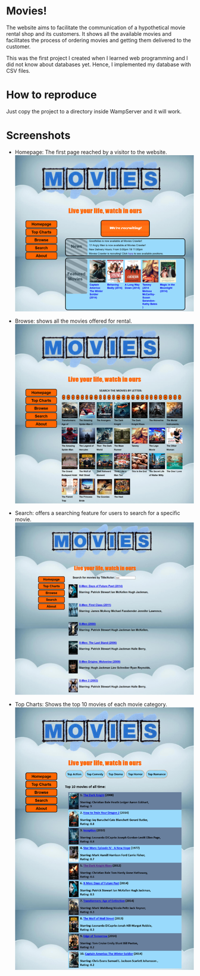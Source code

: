 # Movies!

The website aims to facilitate the communication of a hypothetical movie rental shop and its customers. It shows all the available movies and facilitates the process of ordering movies and getting them delivered to the customer.

This was the first project I created when I learned web programming and I did not know about databases yet. Hence, I implemented my database with CSV files.

# How to reproduce
Just copy the project to a directory inside WampServer and it will work.

# Screenshots
* Homepage: The first page reached by a visitor to the website.
![Homepage](https://github.com/samasri/Movies/blob/master/screenshots/Homepage.png)

* Browse: shows all the movies offered for rental.
![Browse](https://github.com/samasri/Movies/blob/master/screenshots/Browse.png)

* Search: offers a searching feature for users to search for a specific movie.
![Search](https://github.com/samasri/Movies/blob/master/screenshots/Search.png)

* Top Charts: Shows the top 10 movies of each movie category.
![TopCharts](https://github.com/samasri/Movies/blob/master/screenshots/TopCharts.png)